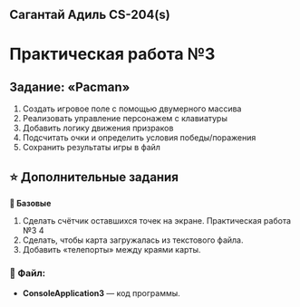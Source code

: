 ## Сагантай Адиль CS-204(s) 
# Практическая работа №3 
## Задание: «Pacman»
1. Создать игровое поле с помощью двумерного массива
2. Реализовать управление персонажем с клавиатуры
3. Добавить логику движения призраков
4. Подсчитать очки и определить условия победы/поражения
5. Сохранить результаты игры в файл

## ⭐ Дополнительные задания
**🔹 Базовые**
1. Сделать счётчик оставшихся точек на экране.
Практическая работа №3 4
2. Сделать, чтобы карта загружалась из текстового файла.
3. Добавить «телепорты» между краями карты.

### 📝 Файл:
- **ConsoleApplication3** — код программы.
